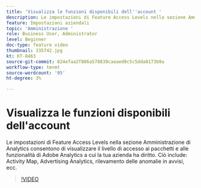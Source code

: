 ```yaml
---
title: 'Visualizza le funzioni disponibili dell''account '
description: Le impostazioni di Feature Access Levels nella sezione Amministrazione di Analytics consentono di visualizzare il livello di accesso ai pacchetti e alle funzionalità di Adobe Analytics a cui la tua azienda ha diritto. Questo include Activity Map, Advertising Analytics, il rilevamento delle anomalie negli avvisi, ecc.
feature: Impostazioni aziendali
topic: 'Amministrazione '
role: Business User, Administrator
level: Beginner
doc-type: feature video
thumbnail: 335742.jpg
kt: KT-8463
source-git-commit: 824efaa2f806a578839caaaed0c5c5dda8173b9a
workflow-type: tm+mt
source-wordcount: '95'
ht-degree: 3%

---
```



# Visualizza le funzioni disponibili dell&#39;account

Le impostazioni di Feature Access Levels nella sezione Amministrazione di Analytics consentono di visualizzare il livello di accesso ai pacchetti e alle funzionalità di Adobe Analytics a cui la tua azienda ha diritto. Ciò include: Activity Map, Advertising Analytics, rilevamento delle anomalie in avvisi, ecc.


>[!VIDEO](https://video.tv.adobe.com/v/335742/?quality=12&learn=on)